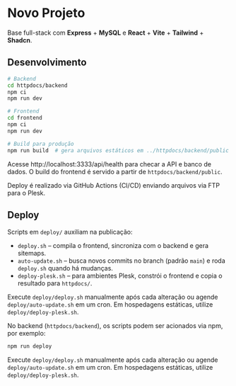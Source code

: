 # Novo Projeto

Base full-stack com **Express** + **MySQL** e **React** + **Vite** + **Tailwind** + **Shadcn**.

## Desenvolvimento

```bash
# Backend
cd httpdocs/backend
npm ci
npm run dev

# Frontend
cd frontend
npm ci
npm run dev

# Build para produção
npm run build  # gera arquivos estáticos em ../httpdocs/backend/public
```

Acesse http://localhost:3333/api/health para checar a API e banco de dados.
O build do frontend é servido a partir de `httpdocs/backend/public`.

Deploy é realizado via GitHub Actions (CI/CD) enviando arquivos via FTP para o Plesk.

## Deploy

Scripts em `deploy/` auxiliam na publicação:

- `deploy.sh` – compila o frontend, sincroniza com o backend e gera sitemaps.
- `auto-update.sh` – busca novos commits no branch (padrão `main`) e roda `deploy.sh` quando há mudanças.
- `deploy-plesk.sh` – para ambientes Plesk, constrói o frontend e copia o resultado para `httpdocs/`.


Execute `deploy/deploy.sh` manualmente após cada alteração ou agende `deploy/auto-update.sh` em um cron.
Em hospedagens estáticas, utilize `deploy/deploy-plesk.sh`.

No backend (`httpdocs/backend`), os scripts podem ser acionados via npm, por exemplo:

```bash
npm run deploy
```

Execute `deploy/deploy.sh` manualmente após cada alteração ou agende `deploy/auto-update.sh` em um cron. Em hospedagens estáticas, utilize `deploy/deploy-plesk.sh`.

